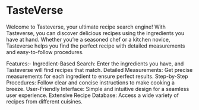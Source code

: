 # TasteVerse
Welcome to Tasteverse, your ultimate recipe search engine! With Tasteverse, you can discover delicious recipes using the ingredients you have at hand. Whether you’re a seasoned chef or a kitchen novice, Tasteverse helps you find the perfect recipe with detailed measurements and easy-to-follow procedures.

Features:-
Ingredient-Based Search: Enter the ingredients you have, and Tasteverse will find recipes that match.
Detailed Measurements: Get precise measurements for each ingredient to ensure perfect results.
Step-by-Step Procedures: Follow clear and concise instructions to make cooking a breeze.
User-Friendly Interface: Simple and intuitive design for a seamless user experience.
Extensive Recipe Database: Access a wide variety of recipes from different cuisines.
